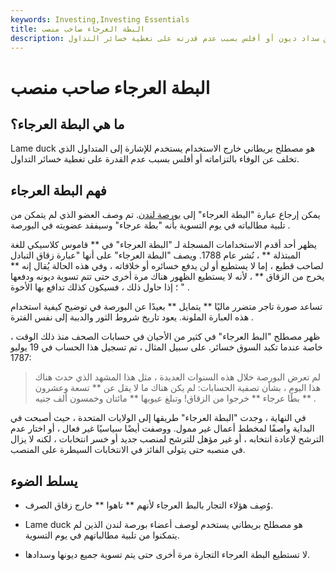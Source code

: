 ```yaml
---
keywords: Investing,Investing Essentials
title: البطة العرجاء صاحب منصب
description: البطة العرجاء هو مصطلح خارج الاستخدام يشير إلى المتداول الذي تخلف عن سداد ديون أو أفلس بسبب عدم قدرته على تغطية خسائر التداول.
---
```


# البطة العرجاء صاحب منصب
## ما هي البطة العرجاء؟

Lame duck هو مصطلح بريطاني خارج الاستخدام يستخدم للإشارة إلى المتداول الذي تخلف عن الوفاء بالتزاماته أو أفلس بسبب عدم القدرة على تغطية خسائر التداول.

## فهم البطة العرجاء

يمكن إرجاع عبارة "البطة العرجاء" إلى [بورصة لندن](/lse). تم وصف العضو الذي لم يتمكن من تلبية مطالباته في يوم التسوية بأنه "بطة عرجاء" وسيفقد عضويته في البورصة .

يظهر أحد أقدم الاستخدامات المسجلة لـ "البطة العرجاء" في ** قاموس كلاسيكي للغة المبتذلة ** ، نُشر عام 1788. ويصف "البطة العرجاء" على أنها "عبارة زقاق التبادل لصاحب قطيع ، إما لا يستطيع أو لن يدفع خسائره أو خلافاته ، وفي هذه الحالة يُقال إنه ** يخرج من الزقاق ** ، لأنه لا يستطيع الظهور هناك مرة أخرى حتى تتم تسوية ديونه ودفعها ؛ إذا حاول ذلك ، فسيكون كذلك تدافع بها الأخوة " .

تساعد صورة تاجر متضرر ماليًا ** يتمايل ** بعيدًا عن البورصة في توضيح كيفية استخدام هذه العبارة الملونة. يعود تاريخ شروط الثور والدببة إلى نفس الفترة .

ظهر مصطلح "البط العرجاء" في كثير من الأحيان في حسابات الصحف منذ ذلك الوقت ، خاصة عندما تكبد السوق خسائر. على سبيل المثال ، تم تسجيل هذا الحساب في 19 يوليو 1787:

>

> لم تعرض البورصة خلال هذه السنوات العديدة ، مثل هذا المشهد الذي حدث هناك هذا اليوم ، بشأن تصفية الحسابات: لم يكن هناك ما لا يقل عن ** تسعة وعشرون بطًا عرجاء ** خرجوا من الزقاق! وتبلغ عيوبها ** مائتان وخمسون ألف جنيه ** .

>

في النهاية ، وجدت "البطة العرجاء" طريقها إلى الولايات المتحدة ، حيث أصبحت في البداية واصفًا لمخطط أعمال غير ممول. ووصفت أيضًا سياسيًا غير فعال ، أو اختار عدم الترشح لإعادة انتخابه ، أو غير مؤهل للترشح لمنصب جديد أو خسر انتخابات ، لكنه لا يزال في منصبه حتى يتولى الفائز في الانتخابات السيطرة على المنصب.

## يسلط الضوء

- وُصِف هؤلاء التجار بالبط العرجاء لأنهم ** تاهوا ** خارج زقاق الصرف.

- Lame duck هو مصطلح بريطاني يستخدم لوصف أعضاء بورصة لندن الذين لم يتمكنوا من تلبية مطالباتهم في يوم التسوية.

- لا تستطيع البطة العرجاء التجارة مرة أخرى حتى يتم تسوية جميع ديونها وسدادها.

